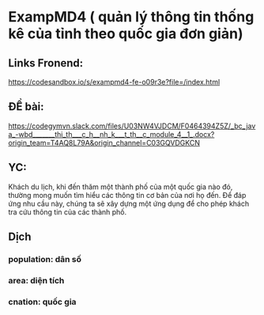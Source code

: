 # ExampMD4 ( quản lý thông tin thống kê của tỉnh theo quốc gia đơn giản)
## Links Fronend:
https://codesandbox.io/s/exampmd4-fe-o09r3e?file=/index.html
## ĐỀ bài: 
https://codegymvn.slack.com/files/U03NW4VJDCM/F0464394Z5Z/_bc_java_-wbd_______thi_th___c_h__nh_k___t_th__c_module_4__1_.docx?origin_team=T4AQ8L79A&origin_channel=C03GQVDGKCN
## YC:  
Khách du lịch, khi đến thăm một thành phố của một quốc gia nào đó, thường mong
muốn tìm hiểu các thông tin cơ bản của nơi họ đến. Để đáp ứng nhu cầu này, chúng ta
sẽ xây dựng một ứng dụng để cho phép khách tra cứu thông tin của các thành phố.
## Dịch 
### population: dân số 
### area: diện tích
### cnation: quốc gia
